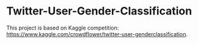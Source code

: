 # Twitter-User-Gender-Classification
This project is based on Kaggle competition: https://www.kaggle.com/crowdflower/twitter-user-genderclassification. 
